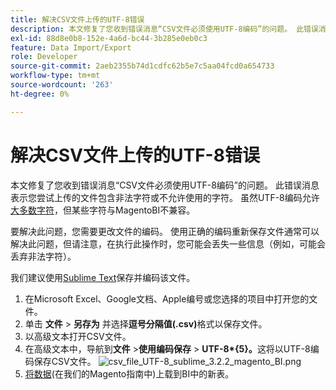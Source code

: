 ```yaml
---
title: 解决CSV文件上传的UTF-8错误
description: 本文修复了您收到错误消息“CSV文件必须使用UTF-8编码”的问题。 此错误消息表示您尝试上传的文件包含非法字符或不允许使用的字符。 虽然UTF-8编码允许[大多数字符](https://www.fileformat.info/info/charset/UTF-8/list.htm)，但某些编码与MagentoBI不兼容。
exl-id: 88d8e0b8-152e-4a6d-bc44-3b285e0eb0c3
feature: Data Import/Export
role: Developer
source-git-commit: 2aeb2355b74d1cdfc62b5e7c5aa04fcd0a654733
workflow-type: tm+mt
source-wordcount: '263'
ht-degree: 0%

---
```


# 解决CSV文件上传的UTF-8错误

本文修复了您收到错误消息“CSV文件必须使用UTF-8编码”的问题。 此错误消息表示您尝试上传的文件包含非法字符或不允许使用的字符。 虽然UTF-8编码允许[大多数字符](https://www.fileformat.info/info/charset/UTF-8/list.htm)，但某些字符与MagentoBI不兼容。

要解决此问题，您需要更改文件的编码。 使用正确的编码重新保存文件通常可以解决此问题，但请注意，在执行此操作时，您可能会丢失一些信息（例如，可能会丢弃非法字符）。

我们建议使用[Sublime Text](https://www.sublimetext.com/2)保存并编码该文件。

1. 在Microsoft Excel、Google文档、Apple编号或您选择的项目中打开您的文件。
1. 单击&#x200B; &#x200B;**文件** > **另存为**&#x200B; &#x200B;并选择&#x200B; &#x200B;**逗号分隔值(.csv)**&#x200B;格式以保存文件。
1. 以高级文本打开CSV文件。
1. 在高级文本中，导航到&#x200B;**文件** > **&#x200B;使用编码保存** > **UTF-8\*{&#x200B;5}。**&#x200B;这将以UTF-8编码保存CSV文件。    ![csv_file_UTF-8_sublime_3.2.2_magento_BI.png](assets/csv_file_UTF-8_sublime_3.2.2_magento_BI.png)
1. [将数据](https://experienceleague.adobe.com/en/docs/commerce-business-intelligence/mbi/analyze/connecting/using-file-uploader)(在我们的Magento指南中)上载到BI中的新表。
